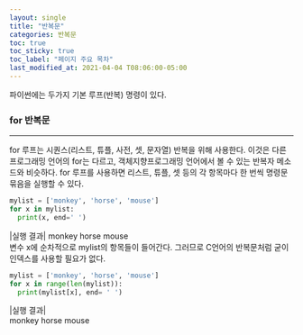 ```yaml
---
layout: single
title: "반복문"
categories: 반복문
toc: true
toc_sticky: true
toc_label: "페이지 주요 목차"
last_modified_at: 2021-04-04 T08:06:00-05:00
---
```


파이썬에는 두가지 기본 루프(반복) 명령이 있다.
### for 반복문
---
for 루프는 시퀀스(리스트, 튜플, 사전, 셋, 문자열) 반복을 위해 사용한다. 이것은 다른 프로그래밍 언어의 for는 다르고, 객체지향프로그래밍 언어에서 볼 수 있는 반복자 메소드와 비슷하다. for 루프를 사용하면 리스트, 튜플, 셋 등의 각 항목마다 한 번씩 명령문 묶음을 실행할 수 있다.
~~~python
mylist = ['monkey', 'horse', 'mouse']
for x in mylist:
  print(x, end=' ')
~~~
|실행 결과|
monkey horse mouse  
변수 x에 순차적으로 mylist의 항목들이 들어간다. 그러므로 C언어의 반복문처럼 굳이 인덱스를 사용할 필요가 없다.
~~~python
mylist = ['monkey', 'horse', 'mouse']
for x in range(len(mylist)):
  print(mylist[x], end= ' ')
~~~
|실행 결과|  
monkey horse mouse  
